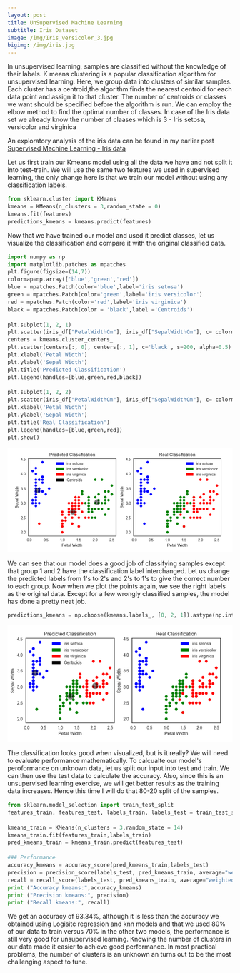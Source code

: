 ```yaml
---
layout: post
title: UnSupervised Machine Learning
subtitle: Iris Dataset
image: /img/Iris_versicolor_3.jpg
bigimg: /img/iris.jpg
---
```


<p> In unsupervised learning, samples are classified without the knowledge of their labels. K means clustering is a popular 
classification algorithm for unsupervised learning. Here, we group data into clusters of similar samples. Each cluster has a
centroid,the algorithm finds the nearest centroid for each data point and assign it to that cluster. The number of centroids or 
classes we want should be specified before the algorithm is run. We can employ the elbow method to find the optimal number of classes.
In case of the Iris data set we already know the number of claases which is 3 - Iris setosa, versicolor and virginica</p>

An exploratory analysis of the iris data can be found in my earlier post [Supervised Machine Learning - Iris data](https://raw.githubusercontent.com/preetihemant/preetihemant.github.io/master/_posts/2017-10-29-iris-supervised.md)

<p> Let us first train our Kmeans model using all the data we have and not split it into test-train. We will use the same two features we used in supervised learning, the only change here is that we train our model without using any classification labels. </p>

```python
from sklearn.cluster import KMeans
kmeans = KMeans(n_clusters = 3,random_state = 0)
kmeans.fit(features)
predictions_kmeans = kmeans.predict(features)
```
<p> Now that we have trained our model and used it predict classes, let us visualize the classification and compare it with the original classified data.

```python
import numpy as np
import matplotlib.patches as mpatches
plt.figure(figsize=(14,7))
colormap=np.array(['blue','green','red'])
blue = mpatches.Patch(color='blue',label='iris setosa')
green = mpatches.Patch(color='green',label='iris versicolor')
red = mpatches.Patch(color='red',label='iris virginica')
black = mpatches.Patch(color = 'black',label ='Centroids')

plt.subplot(1, 2, 1)
plt.scatter(iris_df["PetalWidthCm"], iris_df["SepalWidthCm"], c= colormap[predictions_kmeans], s=40)
centers = kmeans.cluster_centers_
plt.scatter(centers[:, 0], centers[:, 1], c='black', s=200, alpha=0.5)
plt.xlabel('Petal Width')
plt.ylabel('Sepal Width')
plt.title('Predicted Classification')
plt.legend(handles=[blue,green,red,black])

plt.subplot(1, 2, 2)
plt.scatter(iris_df["PetalWidthCm"], iris_df["SepalWidthCm"], c= colormap[iris_df["Group"]], s=40)
plt.xlabel('Petal Width')
plt.ylabel('Sepal Width')
plt.title('Real Classification')
plt.legend(handles=[blue,green,red])
plt.show()
```
![Predicted classes 1](/img/unsup_class_1.png)
<p> We can see that our model does a good job of classifying samples except that group 1 and 2 have the classification label interchanged. Let us change the predicted labels from 1's to 2's and 2's to 1's to give the correct number to each group. Now when we plot the points again, we see the right labels as the original data. Except for a few wrongly classified samples, the model has done a pretty neat job. </p>

```python
predictions_kmeans = np.choose(kmeans.labels_, [0, 2, 1]).astype(np.int64)
```
![Predicted classes 2](/img/unsup_class_2.png)

<p> The classification looks good when visualized, but is it really? We will need to evaluate performance mathematically. To calcualte our model's peroformance on unknown data, let us split our input into test and train. We can then use the test data to calculate the accuracy. Also, since this is an unsupervised learning exercise, we will get better results as the training data increases. Hence this time I will do that 80-20 split of the samples. </p>

```python
from sklearn.model_selection import train_test_split
features_train, features_test, labels_train, labels_test = train_test_split(features, labels, test_size=0.20, random_state=14)

kmeans_train = KMeans(n_clusters = 3,random_state = 14)
kmeans_train.fit(features_train,labels_train)
pred_kmeans_train = kmeans_train.predict(features_test)

### Performance
accuracy_kmeans = accuracy_score(pred_kmeans_train,labels_test)
precision = precision_score(labels_test, pred_kmeans_train, average="weighted")
recall = recall_score(labels_test, pred_kmeans_train, average="weighted")
print ("Accuracy kmeans:",accuracy_kmeans)
print ("Precision kmeans:", precision) 
print ("Recall kmeans:", recall) 
```
<p>We get an accuracy of 93.34%, although it is less than the accuracy we obtained using Logisitc regression and knn models and that we used 80% of our data to train versus 70% in the other two models, the performance is still very good for unsupervised learning.
Knowing the number of clusters in our data made it easier to achieve good performance. In most practical problems, the number of clusters is an unknown an turns out to be the most challenging aspect to tune. </p>











